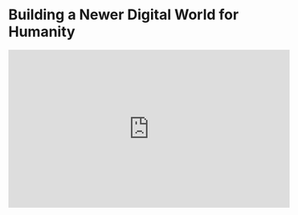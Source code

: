 # Building a Newer Digital World for Humanity

<iframe width="560" height="315" src="https://www.youtube.com/embed/wm-MwqF8uaE" frameborder="0" allow="autoplay; encrypted-media" allowfullscreen></iframe>
